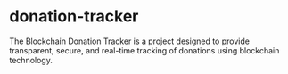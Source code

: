 # donation-tracker
The Blockchain Donation Tracker is a project designed to provide transparent, secure, and real-time tracking of donations using blockchain technology. 
